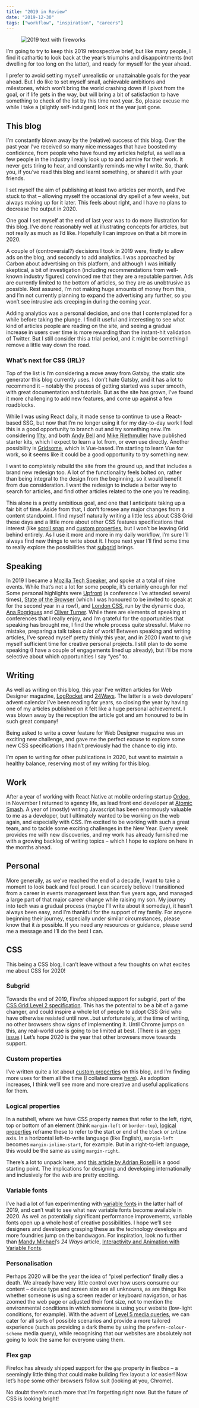 ```yaml
---
title: "2019 in Review"
date: "2019-12-30"
tags: ["workflow", "inspiration", "careers"]
---
```


<figure>
  <img src="2019-in-review.svg" alt="2019 text with fireworks">
</figure>

I’m going to try to keep this 2019 retrospective brief, but like many people, I find it cathartic to look back at the year’s triumphs and disappointments (not dwelling for too long on the latter), and ready for myself for the year ahead.

I prefer to avoid setting myself unrealistic or unattainable goals for the year ahead. But I do like to set myself small, achievable ambitions and milestones, which won’t bring the world crashing down if I pivot from the goal, or if life gets in the way, but will bring a bit of satisfaction to have something to check of the list by this time next year. So, please excuse me while I take a (slightly self-indulgent) look at the year just gone.

## This blog

I’m constantly blown away by the (relative) success of this blog. Over the past year I’ve received so many nice messages that have boosted my confidence, from people who have found my articles helpful, as well as a few people in the industry I really look up to and admire for their work. It never gets tiring to hear, and constantly reminds me why I write. So, thank you, if you’ve read this blog and learnt something, or shared it with your friends.

I set myself the aim of publishing at least two articles per month, and I’ve stuck to that – allowing myself the occasional dry spell of a few weeks, but always making up for it later. This feels about right, and I have no plans to decrease the output in 2020.

One goal I set myself at the end of last year was to do more illustration for this blog. I’ve done reasonably well at illustrating concepts for articles, but not really as much as I’d like. Hopefully I can improve on that a bit more in 2020.

A couple of (controversial?) decisions I took in 2019 were, firstly to allow ads on the blog, and secondly to add analytics. I was approached by Carbon about advertising on this platform, and although I was initially skeptical, a bit of investigation (including recommendations from well-known industry figures) convinced me that they are a reputable partner. Ads are currently limited to the bottom of articles, so they are as unobtrusive as possible. Rest assured, I’m not making huge amounts of money from this, and I’m not currently planning to expand the advertising any further, so you won’t see intrusive ads creeping in during the coming year.

Adding analytics was a personal decision, and one that I contemplated for a while before taking the plunge. I find it useful and interesting to see what kind of articles people are reading on the site, and seeing a gradual increase in users over time is more rewarding than the instant-hit validation of Twitter. But I still consider this a trial period, and it might be something I remove a little way down the road.

### What’s next for CSS {IRL}?

Top of the list is I’m considering a move away from Gatsby, the static site generator this blog currently uses. I don’t hate Gatsby, and it has a lot to recommend it – notably the process of getting started was super smooth, with great documentation and tutorials. But as the site has grown, I’ve found it more challenging to add new features, and come up against a few roadblocks.

While I was using React daily, it made sense to continue to use a React-based SSG, but now that I’m no longer using it for my day-to-day work I feel this is a good opportunity to branch out and try something new. I’m considering [11ty](https://www.11ty.dev/), and both [Andy Bell](https://hylia.website/) and [Mike Riethmuller](https://github.com/MadeByMike/supermaya) have published starter kits, which I expect to learn a lot from, or even use directly. Another possibility is [Gridsome](https://gridsome.org/), which is Vue-based. I’m starting to learn Vue for work, so it seems like it could be a good opportunity to try something new.

I want to completely rebuild the site from the ground up, and that includes a brand new redesign too. A lot of the functionality feels bolted on, rather than being integral to the design from the beginning, so it would benefit from due consideration. I want the redesign to include a better way to search for articles, and find other articles related to the one you’re reading.

This alone is a pretty ambitious goal, and one that I anticipate taking up a fair bit of time. Aside from that, I don’t foresee any major changes from a content standpoint. I find myself naturally writing a little less about CSS Grid these days and a little more about other CSS features specifications that interest (like [scroll snap](https://24ways.org/2019/beautiful-scrolling-experiences-without-libraries/) and [custom properties](https://css-irl.info/7-uses-for-css-custom-properties/), but I won’t be leaving Grid behind entirely. As I use it more and more in my daily workflow, I’m sure I’ll always find new things to write about it. I hope next year I’ll find some time to really explore the possibilities that [subgrid](https://developer.mozilla.org/en-US/docs/Web/CSS/CSS_Grid_Layout/Subgrid) brings.

## Speaking

In 2019 I became a [Mozilla Tech Speaker](https://events.mozilla.org/techspeakers), and spoke at a total of nine events. While that’s not a lot for some people, it’s certainly enough for me! Some personal highlights were [Upfront](http://2019.upfrontconf.com/) (a conference I’ve attended several times), [State of the Browser](https://2019.stateofthebrowser.com/) (which I was honoured to be invited to speak at for the second year in a row!), and [London CSS](https://www.londoncss.dev/), run by the dynamic duo, [Ana Rogrigues](https://twitter.com/ohhelloana) and [Oliver Turner](https://twitter.com/oliverturner). While there are elements of speaking at conferences that I really enjoy, and I’m grateful for the opportunities that speaking has brought me, I find the whole process quite stressful. Make no mistake, preparing a talk takes _a lot_ of work! Between speaking and writing articles, I’ve spread myself pretty thinly this year, and in 2020 I want to give myself sufficient time for creative personal projects. I still plan to do some speaking (I have a couple of engagements lined up already), but I’ll be more selective about which opportunities I say “yes” to.

## Writing

As well as writing on this blog, this year I’ve written articles for Web Designer magazine, [LogRocket](https://blog.logrocket.com/) and [24Ways](https://24ways.org). The latter is a web developers’ advent calendar I’ve been reading for years, so closing the year by having one of my articles published on it felt like a huge personal achievement. I was blown away by the reception the article got and am honoured to be in such great company!

Being asked to write a cover feature for Web Designer magazine was an exciting new challenge, and gave me the perfect excuse to explore some new CSS specifications I hadn’t previously had the chance to dig into.

I’m open to writing for other publications in 2020, but want to maintain a healthy balance, reserving most of my writing for this blog.

## Work

After a year of working with React Native at mobile ordering startup [Ordoo](https://ordoo.co.uk/), in November I returned to agency life, as lead front end developer at [Atomic Smash](https://www.atomicsmash.co.uk/). A year of (mostly) writing Javascript has been enormously valuable to me as a developer, but I ultimately wanted to be working on the web again, and especially with CSS. I’m excited to be working with such a great team, and to tackle some exciting challenges in the New Year. Every week provides me with new discoveries, and my work has already furnished me with a growing backlog of writing topics – which I hope to explore on here in the months ahead.

## Personal

More generally, as we’ve reached the end of a decade, I want to take a moment to look back and feel proud. I can scarcely believe I transitioned from a career in events management less than five years ago, and managed a large part of that major career change while raising my son. My journey into tech was a gradual process (maybe I’ll write about it someday), it hasn’t always been easy, and I’m thankful for the support of my family. For anyone beginning their journey, especially under similar circumstances, please know that it _is_ possible. If you need any resources or guidance, please send me a message and I’ll do the best I can.

## CSS

This being a CSS blog, I can’t leave without a few thoughts on what excites me about CSS for 2020!

### Subgrid

Towards the end of 2019, Firefox shipped support for subgrid, part of the [CSS Grid Level 2 specification](https://www.w3.org/TR/css-grid-2/). This has the potential to be a bit of a game changer, and could inspire a whole lot of people to adopt CSS Grid who have otherwise resisted until now...but unfortunately, at the time of writing, no other browsers show signs of implementing it. Until Chrome jumps on this, any real-world use is going to be limited at best. (There is an [open issue](https://bugs.chromium.org/p/chromium/issues/detail?id=618969).) Let’s hope 2020 is the year that other browsers move towards support.

### Custom properties

I’ve written quite a lot about [custom properties](https://developer.mozilla.org/en-US/docs/Web/CSS/--*) on this blog, and I’m finding more uses for them all the time (I collated some [here](https://css-irl.info/7-uses-for-css-custom-properties/)). As adoption increases, I think we’ll see more and more creative and useful applications for them.

### Logical properties

In a nutshell, where we have CSS property names that refer to the left, right, top or bottom of an element (think `margin-left` or `border-top`), [logical properties](https://developer.mozilla.org/en-US/docs/Web/CSS/CSS_Logical_Properties) reframe these to refer to the start or end of the `block` or `inline` axis. In a horizontal left-to-write language (like English), `margin-left` becomes `margin-inline-start`, for example. But in a right-to-left language, this would be the same as using `margin-right`.

There’s a lot to unpack here, and [this article by Adrian Roselli](https://adrianroselli.com/2019/11/css-logical-properties.html) is a good starting point. The implications for designing and developing internationally and inclusively for the web are pretty exciting.

### Variable fonts

I’ve had a lot of fun experimenting with [variable fonts](https://css-irl.info/variable-font-animation-with-css-and-splitting-js/) in the latter half of 2019, and can’t wait to see what new variable fonts become available in 2020. As well as potentially significant performance improvements, variable fonts open up a whole host of creative possibilities. I hope we’ll see designers and developers grasping these as the technology develops and more foundries jump on the bandwagon. For inspiration, look no further than [Mandy Michael](https://twitter.com/Mandy_Kerr)’s _24 Ways_ article, [Interactivity and Animation with Variable Fonts](https://24ways.org/2019/interactivity-and-animation-with-variable-fonts/).

### Personalisation

Perhaps 2020 will be the year the idea of “pixel perfection“ finally dies a death. We already have very little control over how users consume our content – device type and screen size are all unknowns, as are things like whether someone is using a screen reader or keyboard navigation, or has zoomed the web page or adjusted their font size, not to mention the environmental conditions in which someone is using your website (low-light conditions, for example). With the advent of [Level 5 media queries](https://drafts.csswg.org/mediaqueries-5/), we can cater for all sorts of possible scenarios and provide a more tailored experience (such as providing a dark theme by using the `prefers-colour-scheme` media query), while recognising that our websites are absolutely not going to look the same for everyone using them.

### Flex gap

Firefox has already shipped support for the `gap` property in flexbox – a seemingly little thing that could make building flex layout a _lot_ easier! Now let’s hope some other browsers follow suit (looking at you, Chrome).

No doubt there’s much more that I’m forgetting right now. But the future of CSS is looking bright!
